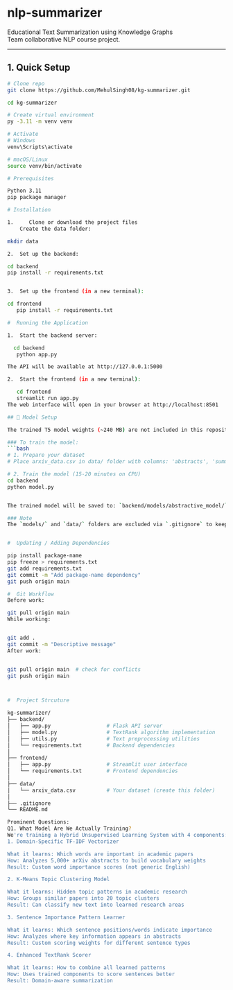 # nlp-summarizer


Educational Text Summarization using Knowledge Graphs  
Team collaborative NLP course project.

---
## 1.  Quick Setup

```bash
# Clone repo
git clone https://github.com/MehulSingh08/kg-summarizer.git

cd kg-summarizer

# Create virtual environment
py -3.11 -m venv venv

# Activate
# Windows
venv\Scripts\activate

# macOS/Linux
source venv/bin/activate

# Prerequisites

Python 3.11
pip package manager

# Installation

1.     Clone or download the project files
    Create the data folder:

mkdir data

2.  Set up the backend:

cd backend
pip install -r requirements.txt


3.  Set up the frontend (in a new terminal):

cd frontend
   pip install -r requirements.txt

#  Running the Application

1.  Start the backend server:

  cd backend
   python app.py

The API will be available at http://127.0.0.1:5000

2.  Start the frontend (in a new terminal):

   cd frontend
   streamlit run app.py
The web interface will open in your browser at http://localhost:8501

## 🤖 Model Setup

The trained T5 model weights (~240 MB) are not included in this repository.

### To train the model:
```bash
# 1. Prepare your dataset
# Place arxiv_data.csv in data/ folder with columns: 'abstracts', 'summaries'

# 2. Train the model (15-20 minutes on CPU)
cd backend
python model.py


The trained model will be saved to: `backend/models/abstractive_model/`

### Note
The `models/` and `data/` folders are excluded via `.gitignore` to keep the repository lightweight.


#  Updating / Adding Dependencies

pip install package-name
pip freeze > requirements.txt
git add requirements.txt
git commit -m "Add package-name dependency"
git push origin main

#  Git Workflow
Before work:

git pull origin main
While working:


git add .
git commit -m "Descriptive message"
After work:


git pull origin main  # check for conflicts
git push origin main



#  Project Strcuture

kg-summarizer/
├── backend/
│   ├── app.py                  # Flask API server
│   ├── model.py                # TextRank algorithm implementation
│   ├── utils.py                # Text preprocessing utilities
│   └── requirements.txt        # Backend dependencies
│
├── frontend/
│   ├── app.py                  # Streamlit user interface
│   └── requirements.txt        # Frontend dependencies
│
├── data/
│   └── arxiv_data.csv          # Your dataset (create this folder)
│
├── .gitignore
└── README.md

Prominent Questions: 
Q1. What Model Are We Actually Training?
We're training a Hybrid Unsupervised Learning System with 4 components:
1. Domain-Specific TF-IDF Vectorizer

What it learns: Which words are important in academic papers
How: Analyzes 5,000+ arXiv abstracts to build vocabulary weights
Result: Custom word importance scores (not generic English)

2. K-Means Topic Clustering Model

What it learns: Hidden topic patterns in academic research
How: Groups similar papers into 20 topic clusters
Result: Can classify new text into learned research areas

3. Sentence Importance Pattern Learner

What it learns: Which sentence positions/words indicate importance
How: Analyzes where key information appears in abstracts
Result: Custom scoring weights for different sentence types

4. Enhanced TextRank Scorer

What it learns: How to combine all learned patterns
How: Uses trained components to score sentences better
Result: Domain-aware summarization


